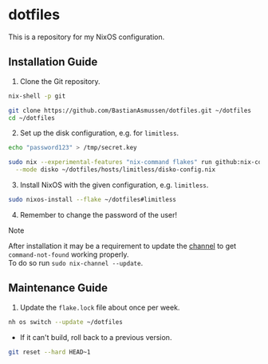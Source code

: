 # dotfiles

This is a repository for my NixOS configuration.

## Installation Guide

1. Clone the Git repository.

```sh
nix-shell -p git

git clone https://github.com/BastianAsmussen/dotfiles.git ~/dotfiles
cd ~/dotfiles
```

2. Set up the disk configuration, e.g. for `limitless`.

```sh
echo "password123" > /tmp/secret.key

sudo nix --experimental-features "nix-command flakes" run github:nix-community/disko -- \
  --mode disko ~/dotfiles/hosts/limitless/disko-config.nix
```

3. Install NixOS with the given configuration, e.g. `limitless`.

```sh
sudo nixos-install --flake ~/dotfiles#limitless
```

4. Remember to change the password of the user!

> [!NOTE]
> After installation it may be a requirement to update the [channel](https://nixos.wiki/wiki/Nix_channels) to get `command-not-found` working properly.  
> To do so run `sudo nix-channel --update`.

## Maintenance Guide

1. Update the `flake.lock` file about once per week.

```sh
nh os switch --update ~/dotfiles
```

- If it can't build, roll back to a previous version.

```sh
git reset --hard HEAD~1
```

